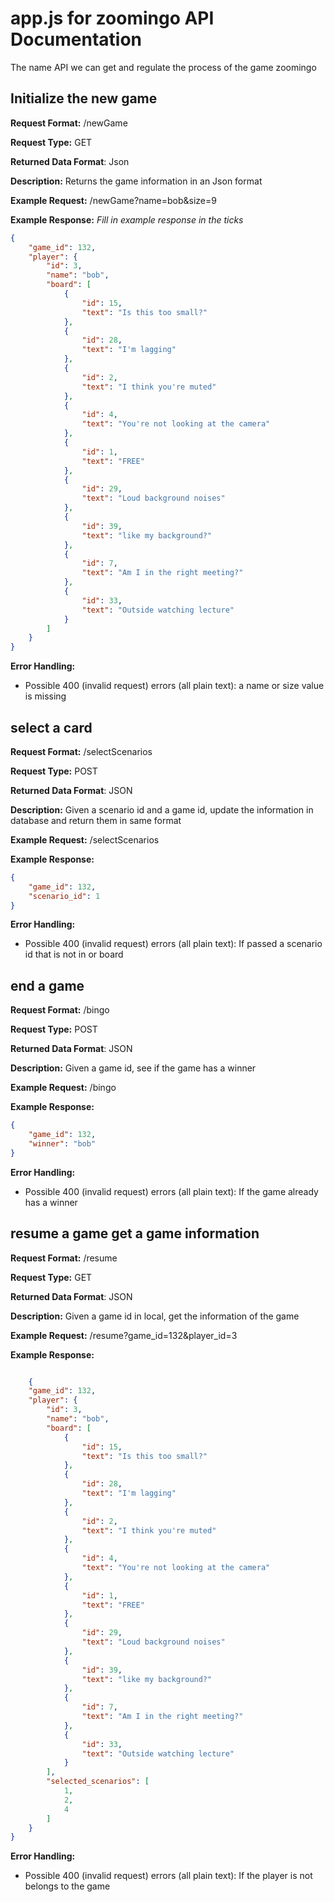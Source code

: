 # app.js for zoomingo API Documentation
The name API we can get and regulate the process of the game zoomingo

## Initialize the new game
**Request Format:** /newGame

**Request Type:** GET

**Returned Data Format**: Json

**Description:** Returns the game information in an Json format

**Example Request:** /newGame?name=bob&size=9

**Example Response:**
*Fill in example response in the ticks*

```json
{
    "game_id": 132,
    "player": {
        "id": 3,
        "name": "bob",
        "board": [
            {
                "id": 15,
                "text": "Is this too small?"
            },
            {
                "id": 28,
                "text": "I'm lagging"
            },
            {
                "id": 2,
                "text": "I think you're muted"
            },
            {
                "id": 4,
                "text": "You're not looking at the camera"
            },
            {
                "id": 1,
                "text": "FREE"
            },
            {
                "id": 29,
                "text": "Loud background noises"
            },
            {
                "id": 39,
                "text": "like my background?"
            },
            {
                "id": 7,
                "text": "Am I in the right meeting?"
            },
            {
                "id": 33,
                "text": "Outside watching lecture"
            }
        ]
    }
}
```

**Error Handling:**
- Possible 400 (invalid request) errors (all plain text):
a name or size value is missing

## select a card
**Request Format:** /selectScenarios

**Request Type:** POST

**Returned Data Format**: JSON

**Description:** Given a scenario id and a game id, update the information in database and return them in 
same format

**Example Request:** /selectScenarios

**Example Response:**

```json
{
    "game_id": 132,
    "scenario_id": 1
}
```

**Error Handling:**
- Possible 400 (invalid request) errors (all plain text):
If passed a scenario id that is not in or board

## end a game
**Request Format:** /bingo

**Request Type:** POST

**Returned Data Format**: JSON

**Description:** Given a game id, see if the game has a winner

**Example Request:** /bingo

**Example Response:**

```json
{
    "game_id": 132,
    "winner": "bob"
}
```

**Error Handling:**
- Possible 400 (invalid request) errors (all plain text):
If the game already has a winner

## resume a game get a game information
**Request Format:** /resume

**Request Type:** GET

**Returned Data Format**: JSON

**Description:** Given a game id in local, get the information of the game

**Example Request:** /resume?game_id=132&player_id=3

**Example Response:**

```json

    {
    "game_id": 132,
    "player": {
        "id": 3,
        "name": "bob",
        "board": [
            {
                "id": 15,
                "text": "Is this too small?"
            },
            {
                "id": 28,
                "text": "I'm lagging"
            },
            {
                "id": 2,
                "text": "I think you're muted"
            },
            {
                "id": 4,
                "text": "You're not looking at the camera"
            },
            {
                "id": 1,
                "text": "FREE"
            },
            {
                "id": 29,
                "text": "Loud background noises"
            },
            {
                "id": 39,
                "text": "like my background?"
            },
            {
                "id": 7,
                "text": "Am I in the right meeting?"
            },
            {
                "id": 33,
                "text": "Outside watching lecture"
            }
        ],
        "selected_scenarios": [
            1,
            2,
            4
        ]
    }
}

```

**Error Handling:**
- Possible 400 (invalid request) errors (all plain text):
If the player is not belongs to the game


